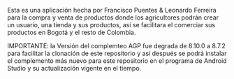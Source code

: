 Esta es una aplicación hecha por Francisco Puentes & Leonardo Ferreira para la compra y venta de productos donde los agricultores 
podrán crear un usuario, una tienda y sus productos, así se facilitara el comerciar sus productos en Bogotá y el resto de Colombia.

IMPORTANTE: la Versión del complemteo AGP fue degrada de 8.10.0 a 8.7.2 para facilitar la clonación de este repositorio y así después
se podrá instalar el complemento más nuevo para este repositorio en el programa de Android Studio y su actualización vigente en el tiempo.
